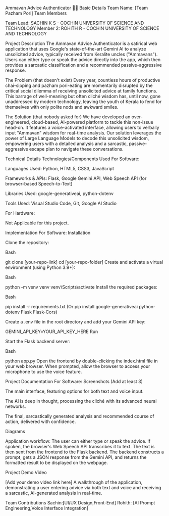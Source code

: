 Ammavan Advice Authenticator 🧠👴
Basic Details
Team Name: [Team Pazham Pori] Team Members

Team Lead: SACHIN K S - COCHIN UNIVERSITY OF SCIENCE AND TECHNOLOGY
Member 2: ROHITH R - COCHIN UNIVERSITY OF SCIENCE AND TECHNOLOGY

Project Description
The Ammavan Advice Authenticator is a satirical web application that uses Google's state-of-the-art Gemini AI to analyze unsolicited advice, typically received from Keralite uncles ("Ammavans"). Users can either type or speak the advice directly into the app, which then provides a sarcastic classification and a recommended passive-aggressive response.

The Problem (that doesn't exist)
Every year, countless hours of productive chai-sipping and pazham pori-eating are momentarily disrupted by the critical social dilemma of receiving unsolicited advice at family functions. This barrage of well-meaning but often cliché wisdom has, until now, gone unaddressed by modern technology, leaving the youth of Kerala to fend for themselves with only polite nods and awkward smiles.

The Solution (that nobody asked for)
We have developed an over-engineered, cloud-based, AI-powered platform to tackle this non-issue head-on. It features a voice-activated interface, allowing users to verbally input "Ammavan" wisdom for real-time analysis. Our solution leverages the power of Large Language Models to decode this unsolicited wisdom, empowering users with a detailed analysis and a sarcastic, passive-aggressive escape plan to navigate these conversations.

Technical Details
Technologies/Components Used
For Software:

Languages Used: Python, HTML5, CSS3, JavaScript

Frameworks & APIs: Flask, Google Gemini API, Web Speech API (for browser-based Speech-to-Text)

Libraries Used: google-generativeai, python-dotenv

Tools Used: Visual Studio Code, Git, Google AI Studio

For Hardware:

Not Applicable for this project.

Implementation
For Software:
Installation

Clone the repository:

Bash

git clone [your-repo-link]
cd [your-repo-folder]
Create and activate a virtual environment (using Python 3.9+):

Bash

python -m venv venv
venv\Scripts\activate
Install the required packages:

Bash

pip install -r requirements.txt
(Or pip install google-generativeai python-dotenv Flask Flask-Cors)

Create a .env file in the root directory and add your Gemini API key:

GEMINI_API_KEY=YOUR_API_KEY_HERE
Run

Start the Flask backend server:

Bash

python app.py
Open the frontend by double-clicking the index.html file in your web browser. When prompted, allow the browser to access your microphone to use the voice feature.

Project Documentation
For Software:
Screenshots (Add at least 3)

The main interface, featuring options for both text and voice input.

The AI is deep in thought, processing the cliché with its advanced neural networks.

The final, sarcastically generated analysis and recommended course of action, delivered with confidence.

Diagrams

Application workflow: The user can either type or speak the advice. If spoken, the browser's Web Speech API transcribes it to text. The text is then sent from the frontend to the Flask backend. The backend constructs a prompt, gets a JSON response from the Gemini API, and returns the formatted result to be displayed on the webpage.

Project Demo
Video

[Add your demo video link here]
A walkthrough of the application, demonstrating a user entering advice via both text and voice and receiving a sarcastic, AI-generated analysis in real-time.

Team Contributions
Sachin:[UI/UX Design,Front-End]
Rohith: [AI Prompt Engineering,Voice Interface Integration]
